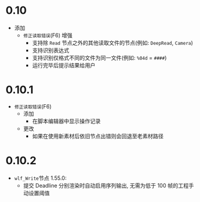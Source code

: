 # 0.10

- 添加
  - `修正读取错误`(F6) 增强
    - 支持除 `Read` 节点之外的其他读取文件的节点(例如: `DeepRead`, `Camera`)
    - 支持识别表达式
    - 支持识别仅格式不同的文件为同一文件(例如: `%04d` = `####`)
    - 运行完毕后提示结果给用户

# 0.10.1

- `修正读取错误`(F6)
  - 添加
    - 在脚本编辑器中显示操作记录
  - 更改
    - 如果在使用新素材后依旧节点出错则会回退至老素材路径

# 0.10.2

- `wlf_Write`节点 1.55.0:
  - 提交 Deadline 分别渲染时自动启用序列输出, 无需为低于 100 帧的工程手动设置阈值
